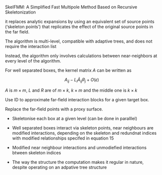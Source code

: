 SkelFMM: A Simplified Fast Multipole Method Based on Recursive Skeletonization

it replaces analytic expansions by using an equivalent set of source points (‘skeleton points’) that replicates the effect of the original source points in the far field.

The algorithm is multi-level, compatible with adaptive trees, and does not require the interaction list

Instead, the algorithm only involves calculations between near-neighbors at every level of the algorithm.

For well separated boxes, the kernel matrix $A$ can be written as

$$
A_{ij} - L_i \tilde{A}_{ij} R_j + O(\epsilon)
$$

$A$ is $m \times m$, $L$ and $R$ are of $m \times k$, $k \times m$ and the middle one is $k \times k$

Use ID to approximate far-field interaction blocks for a given target box.

Replace the far-field points with a proxy surface.

- Skeletonise each box at a given level (can be done in paralllel)

- Well separated boxes interact via skeleton points, near neighbours are modified interactions, depending on the skeleton and redundnat indices with modified relationships specifed in equation 15

- Modified near neighbour interactions and unmodiefied interactions btween skeleton indices

- The way the structure the computation makes it regular in nature, despite operating on an adpative tree structure
